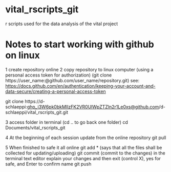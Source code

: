 # vital_rscripts_git
r scripts used for the data analysis of the vital project




# Notes to start working with github on linux 

1 create repository online
2 copy repository to linux computer (using a personal access token for authorization) (git clone https://user_name:<token>@github.com/user_name/repository.git) see: https://docs.github.com/en/authentication/keeping-your-account-and-data-secure/creating-a-personal-access-token

git clone https://d-schlaeppi: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@github.com/d-schlaeppi/vital_rscripts_git.git

3 access folder in terminal (cd .. to go back one folder)
cd Documents/vital_rscripts_git

4 At the beginning of each session update from the online repository
git pull

5 When finished to safe it all online
git add *   (says that all the files shall be collected for updating/uploading)
git commit (commit to the changes)
in the terminal text editor explain your changes and then exit (control X), yes for safe, and Enter to confirm name
git push
